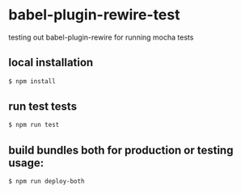 # babel-plugin-rewire-test
testing out babel-plugin-rewire for running mocha tests

## local installation

```sh
$ npm install
```

## run test tests

```sh
$ npm run test
```

## build bundles both for production or testing usage:

```sh
$ npm run deploy-both
```
